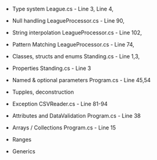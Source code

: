 - Type system
  League.cs - Line 3, Line 4,

- Null handling
    LeagueProcessor.cs - Line 90,

- String interpolation
    LeagueProcessor.cs - Line 102,

- Pattern Matching
    LeagueProcessor.cs - Line 74,

- Classes, structs and enums
    Standing.cs - Line 1,3,

- Properties
    Standing.cs - Line 3

- Named & optional parameters
    Program.cs - Line 45,54

- Tupples, deconstruction


- Exception
    CSVReader.cs - Line 81-94


- Attributes and DataValidation
    Program.cs - Line 38

- Arrays / Collections
    Program.cs - Line 15

- Ranges


- Generics
